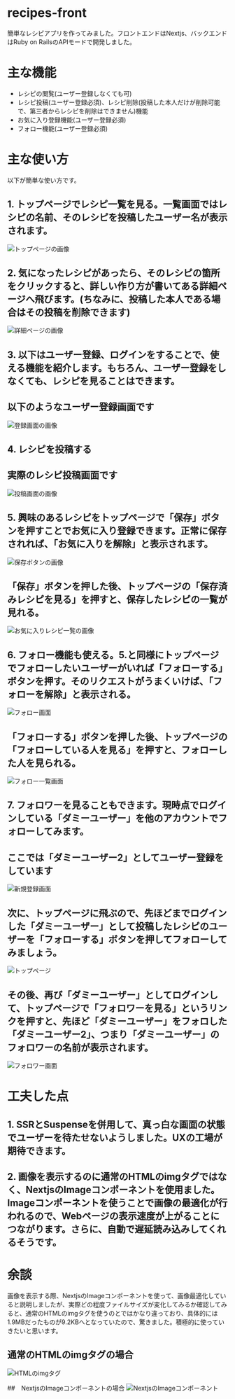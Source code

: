 # recipes-front

簡単なレシピアプリを作ってみました。フロントエンドはNextjs、バックエンドはRuby on RailsのAPIモードで開発しました。


# 主な機能
- レシピの閲覧(ユーザー登録しなくても可)
- レシピ投稿(ユーザー登録必須)、レシピ削除(投稿した本人だけが削除可能で、第三者からレシピを削除はできません)機能
- お気に入り登録機能(ユーザー登録必須)
- フォロー機能(ユーザー登録必須)

# 主な使い方
以下が簡単な使い方です。

## 1. トップページでレシピ一覧を見る。一覧画面ではレシピの名前、そのレシピを投稿したユーザー名が表示されます。

![トップページの画像](./public/TopPage.png)

## 2. 気になったレシピがあったら、そのレシピの箇所をクリックすると、詳しい作り方が書いてある詳細ページへ飛びます。(ちなみに、投稿した本人である場合はその投稿を削除できます)

![詳細ページの画像](./public/RecipeDetail.png)

## 3. 以下はユーザー登録、ログインをすることで、使える機能を紹介します。もちろん、ユーザー登録をしなくても、レシピを見ることはできます。

## 以下のようなユーザー登録画面です
![登録画面の画像](./public/Register.png)

## 4. レシピを投稿する

## 実際のレシピ投稿画面です
![投稿画面の画像](./public/Post.png)

## 5. 興味のあるレシピをトップページで「保存」ボタンを押すことでお気に入り登録できます。正常に保存されれば、「お気に入りを解除」と表示されます。

![保存ボタンの画像](./public/Favorite.png)

## 「保存」ボタンを押した後、トップページの「保存済みレシピを見る」を押すと、保存したレシピの一覧が見れる。

![お気に入りレシピ一覧の画像](./public/Favorite2.png)

## 6. フォロー機能も使える。5.と同様にトップページでフォローしたいユーザーがいれば「フォローする」ボタンを押す。そのリクエストがうまくいけば、「フォローを解除」と表示される。

![フォロー画面](./public/Follow.png)

## 「フォローする」ボタンを押した後、トップページの「フォローしている人を見る」を押すと、フォローした人を見られる。

![フォロー一覧画面](./public/Following.png)

## 7. フォロワーを見ることもできます。現時点でログインしている「ダミーユーザー」を他のアカウントでフォローしてみます。

## ここでは「ダミーユーザー2」としてユーザー登録をしています
![新規登録画面](./public/Register2.png)

## 次に、トップページに飛ぶので、先ほどまでログインした「ダミーユーザー」として投稿したレシピのユーザーを「フォローする」ボタンを押してフォローしてみましょう。
![トップページ](./public/Follow2.png)

## その後、再び「ダミーユーザー」としてログインして、トップページで「フォロワーを見る」というリンクを押すと、先ほど「ダミーユーザー」をフォロした「ダミーユーザー2」、つまり「ダミーユーザー」のフォロワーの名前が表示されます。

![フォロワー画面](./public/Follower.png)


# 工夫した点
## 1. SSRとSuspenseを併用して、真っ白な画面の状態でユーザーを待たせないようしました。UXの工場が期待できます。

## 2. 画像を表示するのに通常のHTMLのimgタグではなく、NextjsのImageコンポーネントを使用ました。Imageコンポーネントを使うことで画像の最適化が行われるので、Webページの表示速度が上がることにつながります。さらに、自動で遅延読み込みしてくれるそうです。

# 余談
画像を表示する際、NextjsのImageコンポーネントを使って、画像最適化していると説明しましたが、実際どの程度ファイルサイズが変化してみるか確認してみると、通常のHTMLのimgタグを使うのとではかなり違っており、具体的には1.9MBだったものが9.2KBへとなっていたので、驚きました。積極的に使っていきたいと思います。

## 通常のHTMLのimgタグの場合
![HTMLのimgタグ](./public/ImgSize1.png)

##　NextjsのImageコンポーネントの場合
![NextjsのImageコンポーネント](./public/ImgSize2.png)
